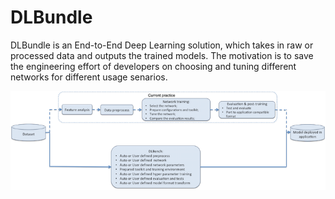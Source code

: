 # DLBundle
DLBundle is an End-to-End Deep Learning solution, which takes in raw or processed data and outputs the trained models. The motivation is to save the engineering effort of developers on choosing and tuning different networks for different usage senarios.

![](docs/structure.png)
